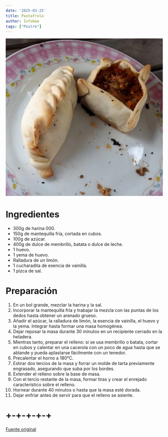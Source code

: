 ```yaml
---
date: '2025-03-25'
title: Pastafrola
author: Infobae
tags: ["Postre"]
---
```


![imagen de las empanadas](
    /images/empanadasVerdura1.webp)
# Ingredientes
- 300g de harina 000.
- 150g de mantequilla fría, cortada en cubos.
- 100g de azúcar.
- 400g de dulce de membrillo, batata o dulce de leche.
- 1 huevo.
- 1 yema de huevo.
- Ralladura de un limón.
- 1 cucharadita de esencia de vainilla.
- 1 pizca de sal.

# Preparación
1. En un bol grande, mezclar la harina y la sal.
2. Incorporar la mantequilla fría y trabajar la mezcla con las puntas de los dedos hasta obtener un arenado grueso.
3. Añadir el azúcar, la ralladura de limón, la esencia de vainilla, el huevo y la yema. Integrar hasta formar una masa homogénea.
4. Dejar reposar la masa durante 30 minutos en un recipiente cerrado en la heladera.
5. Mientras tanto, preparar el relleno: si se usa membrillo o batata, cortar en cubos y calentar en una cacerola con un poco de agua hasta que se ablande y pueda aplastarse fácilmente con un tenedor.
6. Precalentar el horno a 180°C.
7. Estirar dos tercios de la masa y forrar un molde de tarta previamente engrasado, asegurando que suba por los bordes.
8. Extender el relleno sobre la base de masa.
9. Con el tercio restante de la masa, formar tiras y crear el enrejado característico sobre el relleno.
10. Hornear durante 40 minutos o hasta que la masa esté dorada.
11. Dejar enfriar antes de servir para que el relleno se asiente.


# +-+-+-+-+

[Fuente original](https://www.infobae.com/tendencias/2024/05/02/receta-de-pastafrola-facil-y-rapida/)